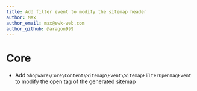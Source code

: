 ```yaml
---
title: Add filter event to modify the sitemap header
author: Max
author_email: max@swk-web.com
author_github: @aragon999
---
```

# Core
* Add `Shopware\Core\Content\Sitemap\Event\SitemapFilterOpenTagEvent` to modify the open tag of the generated sitemap
